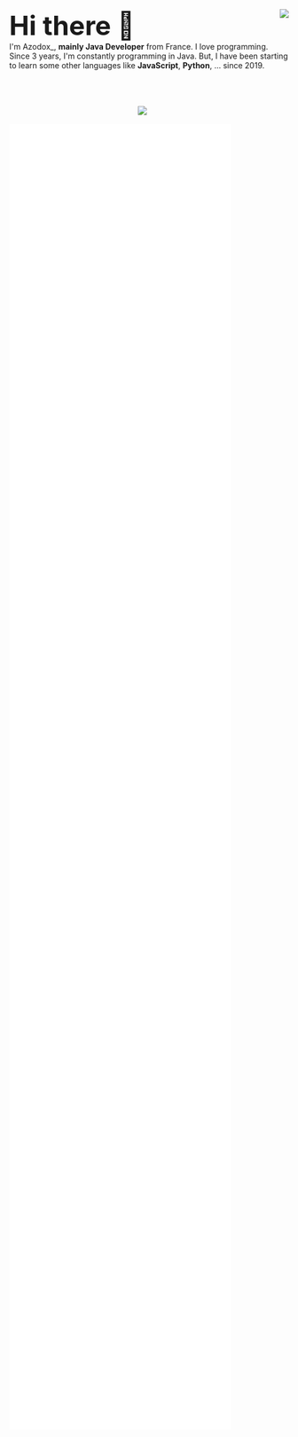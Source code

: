 
<img align="right" src="https://github-readme-stats.vercel.app/api?username=azodox&count_private=true&show_icons=true&hide_border=true&theme=radical" />
<font size="10">
<b>
Hi there 👋
</b>
</font>
<br>
I'm Azodox_, <b>mainly Java Developer</b> from France. I love programming. Since 3 years, I'm constantly programming in Java. But, I have been starting to learn some other languages like <b>JavaScript</b>, <b>Python</b>, ... since 2019.</br>

<p align="center">
	<br>
	<br>
	<br>
	<img src="http://img.shields.io/badge/Discord-%40Luke/Azodox__%236614-7289DA?style=for-the-badge" />
	&nbsp;&nbsp;&nbsp;&nbsp;&nbsp;
</p>
<img align="center" src="/github-metrics.svg" alt="Metrics" width="400">
